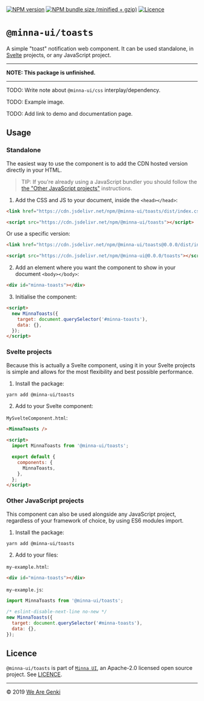 <!-- markdownlint-disable first-line-h1 ol-prefix -->

[![NPM version](https://img.shields.io/npm/v/@minna-ui/toasts.svg)](https://www.npmjs.com/package/@minna-ui/toasts)
[![NPM bundle size (minified + gzip)](https://img.shields.io/bundlephobia/minzip/@minna-ui/toasts.svg)](https://bundlephobia.com/result?p=@minna-ui/toasts)
[![Licence](https://img.shields.io/npm/l/@minna-ui/toasts.svg)](https://github.com/WeAreGenki/minna-ui/blob/master/LICENCE)

# `@minna-ui/toasts`

A simple "toast" notification web component. It can be used standalone, in [Svelte](https://svelte.technology/guide) projects, or any JavaScript project.

---

**NOTE: This package is unfinished.**

---

TODO: Write note about `@minna-ui/css` interplay/dependency.

TODO: Example image.

TODO: Add link to demo and documentation page.

## Usage

### Standalone

The easiest way to use the component is to add the CDN hosted version directly in your HTML.

> TIP: If you're already using a JavaScript bundler you should follow the [the "Other JavaScript projects"](#other-javascript-projects) instructions.

1. Add the CSS and JS to your document, inside the `<head></head>`:

<!-- prettier-ignore -->
```html
<link href="https://cdn.jsdelivr.net/npm/@minna-ui/toasts/dist/index.css" rel="stylesheet"/>

<script src="https://cdn.jsdelivr.net/npm/@minna-ui/toasts"></script>
```

Or use a specific version:

<!-- prettier-ignore -->
```html
<link href="https://cdn.jsdelivr.net/npm/@minna-ui/toasts@0.0.0/dist/index.css" rel="stylesheet"/>

<script src="https://cdn.jsdelivr.net/npm/@minna-ui@0.0.0/toasts"></script>
```

2. Add an element where you want the component to show in your document `<body></body>`:

```html
<div id="minna-toasts"></div>
```

3. Initialise the component:

```html
<script>
  new MinnaToasts({
    target: document.querySelector('#minna-toasts'),
    data: {},
  });
</script>
```

### Svelte projects

Because this is actually a Svelte component, using it in your Svelte projects is simple and allows for the most flexibility and best possible performance.

1. Install the package:

```sh
yarn add @minna-ui/toasts
```

2. Add to your Svelte component:

`MySvelteComponent.html`:

```html
<MinnaToasts />

<script>
  import MinnaToasts from '@minna-ui/toasts';

  export default {
    components: {
      MinnaToasts,
    },
  };
</script>
```

### Other JavaScript projects

This component can also be used alongside any JavaScript project, regardless of your framework of choice, by using ES6 modules import.

1. Install the package:

```sh
yarn add @minna-ui/toasts
```

2. Add to your files:

`my-example.html`:

```html
<div id="minna-toasts"></div>
```

`my-example.js`:

```js
import MinnaToasts from '@minna-ui/toasts';

/* eslint-disable-next-line no-new */
new MinnaToasts({
  target: document.querySelector('#minna-toasts'),
  data: {},
});
```

## Licence

`@minna-ui/toasts` is part of [`Minna UI`](https://github.com/WeAreGenki/minna-ui), an Apache-2.0 licensed open source project. See [LICENCE](https://github.com/WeAreGenki/minna-ui/blob/master/LICENCE).

---

© 2019 [We Are Genki](https://wearegenki.com)
